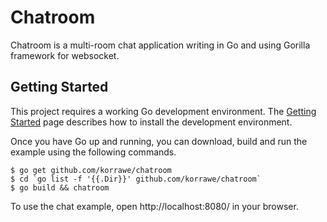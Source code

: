 # Chatroom
Chatroom is a multi-room chat application writing in Go and using Gorilla framework for websocket.

## Getting Started
This project requires a working Go development environment. The [Getting Started](http://golang.org/doc/install) page describes how to install the development environment.

Once you have Go up and running, you can download, build and run the example
using the following commands.

    $ go get github.com/korrawe/chatroom
    $ cd `go list -f '{{.Dir}}' github.com/korrawe/chatroom`
    $ go build && chatroom

To use the chat example, open http://localhost:8080/ in your browser.
